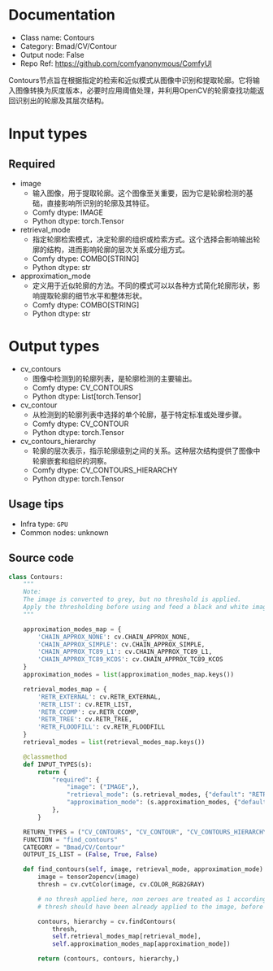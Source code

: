 
# Documentation
- Class name: Contours
- Category: Bmad/CV/Contour
- Output node: False
- Repo Ref: https://github.com/comfyanonymous/ComfyUI

Contours节点旨在根据指定的检索和近似模式从图像中识别和提取轮廓。它将输入图像转换为灰度版本，必要时应用阈值处理，并利用OpenCV的轮廓查找功能返回识别出的轮廓及其层次结构。

# Input types
## Required
- image
    - 输入图像，用于提取轮廓。这个图像至关重要，因为它是轮廓检测的基础，直接影响所识别的轮廓及其特征。
    - Comfy dtype: IMAGE
    - Python dtype: torch.Tensor
- retrieval_mode
    - 指定轮廓检索模式，决定轮廓的组织或检索方式。这个选择会影响输出轮廓的结构，进而影响轮廓的层次关系或分组方式。
    - Comfy dtype: COMBO[STRING]
    - Python dtype: str
- approximation_mode
    - 定义用于近似轮廓的方法。不同的模式可以以各种方式简化轮廓形状，影响提取轮廓的细节水平和整体形状。
    - Comfy dtype: COMBO[STRING]
    - Python dtype: str

# Output types
- cv_contours
    - 图像中检测到的轮廓列表，是轮廓检测的主要输出。
    - Comfy dtype: CV_CONTOURS
    - Python dtype: List[torch.Tensor]
- cv_contour
    - 从检测到的轮廓列表中选择的单个轮廓，基于特定标准或处理步骤。
    - Comfy dtype: CV_CONTOUR
    - Python dtype: torch.Tensor
- cv_contours_hierarchy
    - 轮廓的层次表示，指示轮廓级别之间的关系。这种层次结构提供了图像中轮廓嵌套和组织的洞察。
    - Comfy dtype: CV_CONTOURS_HIERARCHY
    - Python dtype: torch.Tensor


## Usage tips
- Infra type: `GPU`
- Common nodes: unknown


## Source code
```python
class Contours:
    """
    Note:
    The image is converted to grey, but no threshold is applied.
    Apply the thresholding before using and feed a black and white image.
    """

    approximation_modes_map = {
        'CHAIN_APPROX_NONE': cv.CHAIN_APPROX_NONE,
        'CHAIN_APPROX_SIMPLE': cv.CHAIN_APPROX_SIMPLE,
        'CHAIN_APPROX_TC89_L1': cv.CHAIN_APPROX_TC89_L1,
        'CHAIN_APPROX_TC89_KCOS': cv.CHAIN_APPROX_TC89_KCOS
    }
    approximation_modes = list(approximation_modes_map.keys())

    retrieval_modes_map = {
        'RETR_EXTERNAL': cv.RETR_EXTERNAL,
        'RETR_LIST': cv.RETR_LIST,
        'RETR_CCOMP': cv.RETR_CCOMP,
        'RETR_TREE': cv.RETR_TREE,
        'RETR_FLOODFILL': cv.RETR_FLOODFILL
    }
    retrieval_modes = list(retrieval_modes_map.keys())

    @classmethod
    def INPUT_TYPES(s):
        return {
            "required": {
                "image": ("IMAGE",),
                "retrieval_mode": (s.retrieval_modes, {"default": "RETR_LIST"}),
                "approximation_mode": (s.approximation_modes, {"default": "CHAIN_APPROX_SIMPLE"}),
            },
        }

    RETURN_TYPES = ("CV_CONTOURS", "CV_CONTOUR", "CV_CONTOURS_HIERARCHY")
    FUNCTION = "find_contours"
    CATEGORY = "Bmad/CV/Contour"
    OUTPUT_IS_LIST = (False, True, False)

    def find_contours(self, image, retrieval_mode, approximation_mode):
        image = tensor2opencv(image)
        thresh = cv.cvtColor(image, cv.COLOR_RGB2GRAY)

        # no thresh applied here, non zeroes are treated as 1 according to documentation;
        # thresh should have been already applied to the image, before passing it to this node.

        contours, hierarchy = cv.findContours(
            thresh,
            self.retrieval_modes_map[retrieval_mode],
            self.approximation_modes_map[approximation_mode])

        return (contours, contours, hierarchy,)

```
